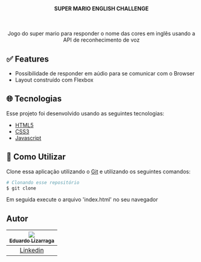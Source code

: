 <h4 align="center">SUPER MARIO ENGLISH CHALLENGE</h4> 
</br>
  <p align="center">Jogo do super mario para responder o nome das cores em inglês usando a API de reconhecimento de voz</p>

## :white_check_mark: Features

* Possibilidade de responder em aúdio para se comunicar com o Browser
* Layout construído com Flexbox

## :globe_with_meridians: Tecnologias

Esse projeto foi desenvolvido usando as seguintes tecnologias:

-  [HTML5](https://developer.mozilla.org/pt-BR/docs/Web/HTML/HTML5)
-  [CSS3](https://developer.mozilla.org/pt-BR/docs/Archive/CSS3)
-  [Javascript](https://developer.mozilla.org/pt-BR/docs/Aprender/JavaScript)

## :wrench: Como Utilizar

Clone essa aplicação utilizando o [Git](https://git-scm.com) e utilizando os seguintes comandos:

```bash
# Clonando esse repositório
$ git clone 
```
Em seguida execute o arquivo 'index.html' no seu navegador

## Autor

| [<img src="https://avatars.githubusercontent.com/u/53371429?v=4"><br><sub>Eduardo Lizarraga</sub>](https://github.com/elizarraga27) |
| :---: |
|[Linkedin](https://www.linkedin.com/in/elizarraga/)|
